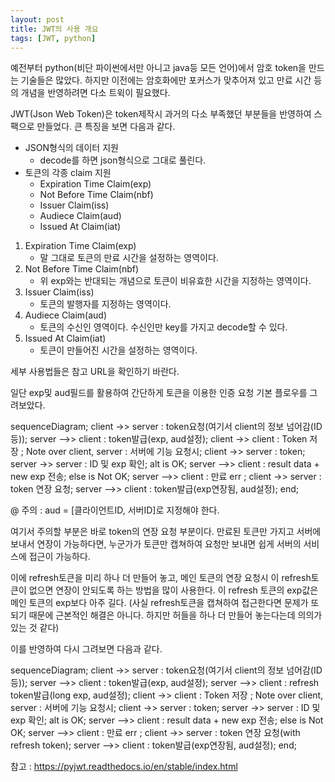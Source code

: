 ```yaml
---
layout: post
title: JWT의 사용 개요
tags: [JWT, python] 
---
```



예전부터 python(비단 파이썬에서만 아니고 java등 모든 언어)에서 암호 token을 만드는 기술들은 많았다. 하지만 이전에는 암호화에만 포커스가 맞추어져 있고 만료 시간 등의 개념을 반영하려면 다소 트윅이 필요했다. 

JWT(Json Web Token)은 token제작시 과거의 다소 부족했던 부분들을 반영하여 스팩으로 만들었다. 큰 특징을 보면 다음과 같다. 

* JSON형식의 데이터 지원 
  * decode를 하면 json형식으로 그대로 풀린다. 
* 토큰의 각종 claim 지원
  * Expiration Time Claim(exp)
  * Not Before Time Claim(nbf)
  * Issuer Claim(iss)
  * Audiece Claim(aud)
  * Issued At Claim(iat)



1. Expiration Time Claim(exp) 
   * 말 그대로 토큰의 만료 시간을 설정하는 영역이다. 
2. Not Before Time Claim(nbf)
   * 위 exp와는 반대되는 개념으로 토큰이 비유효한 시간을 지정하는 영역이다.
3. Issuer Claim(iss)
   * 토큰의 발행자를 지정하는 영역이다. 
4. Audiece Claim(aud)
   * 토큰의 수신인 영역이다. 수신인만 key를 가지고 decode할 수 있다.
5. Issued At Claim(iat)
   * 토큰이 만들어진 시간을 설정하는 영역이다. 



세부 사용법들은 참고 URL을 확인하기 바란다. 



일단 exp및 aud필드를 활용하여 간단하게 토큰을 이용한 인증 요청 기본 플로우를 그려보았다. 



<div class='mermaid'>
sequenceDiagram; 
    client ->> server : token요청(여기서 client의 정보 넘어감(ID등));
    server -->> client : token발급(exp, aud설정);
client ->> client : Token 저장 ;
Note over client, server : 서버에 기능 요청시;
client ->> server : token;
server ->> server : ID 및 exp 확인;
alt is OK;
	server -->> client : result data + new exp 전송;
else is Not OK;
    server -->> client : 만료 err ;
	client ->> server : token 연장 요청;
	server -->> client : token발급(exp연장됨, aud설정);
end;
</div>


@ 주의 : aud = [클라이언트ID, 서버ID]로 지정해야 한다.



여기서 주의할 부분은 바로 token의 연장 요청 부분이다. 만료된 토큰만 가지고 서버에 보내서 연장이 가능하다면, 누군가가 토큰만 캡쳐하여 요청만 보내면 쉽게 서버의 서비스에 접근이 가능하다. 

이에 refresh토큰을 미리 하나 더 만들어 놓고, 메인 토큰의 연장 요청시 이 refresh토큰이 없으면 연장이 안되도록 하는 방법을 많이 사용한다. 이 refresh 토큰의 exp값은 메인 토큰의 exp보다 아주 길다. (사실 refresh토큰을 캡쳐하여 접근한다면 문제가 또 되기 때문에 근본적인 해결은 아니다. 하지만 허들을 하나 더 만들어 놓는다는데 의의가 있는 것 같다)

이를 반영하여 다시 그려보면 다음과 같다. 

<div class = 'mermaid'>
  sequenceDiagram; 
    client ->> server : token요청(여기서 client의 정보 넘어감(ID등));
    server -->> client : token발급(exp, aud설정);
    server -->> client : refresh token발급(long exp, aud설정);
client ->> client : Token 저장 ;
Note over client, server : 서버에 기능 요청시;
client ->> server : token;
server ->> server : ID 및 exp 확인;
alt is OK;
	server -->> client : result data + new exp 전송;
else is Not OK;
    server -->> client : 만료 err ;
	client ->> server : token 연장 요청(with refresh token);
	server -->> client : token발급(exp연장됨, aud설정);
end; 
</div>





참고 : https://pyjwt.readthedocs.io/en/stable/index.html
